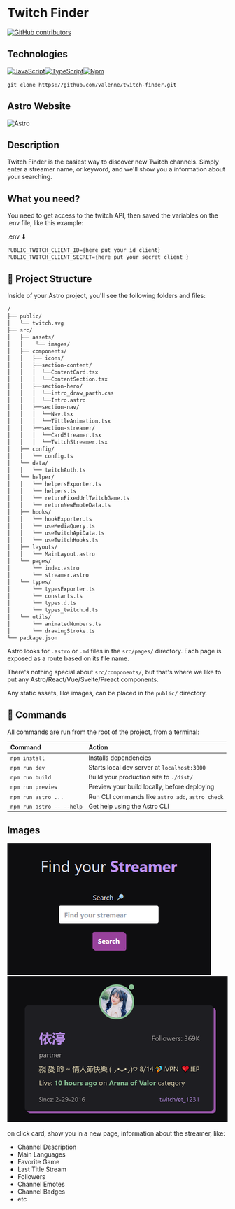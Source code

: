 # Twitch Finder

[![GitHub contributors](https://img.shields.io/github/contributors/Naereen/badges.svg)](https://GitHub.com/Naereen/badges/graphs/contributors/)

## Technologies

[![JavaScript](https://img.shields.io/badge/--F7DF1E?logo=javascript&logoColor=000)](https://www.javascript.com/)[![TypeScript](https://img.shields.io/badge/--3178C6?logo=typescript&logoColor=ffffff)](https://www.typescriptlang.org/)[![Npm](https://badgen.net/badge/icon/npm?icon=npm&label)](https://https://npmjs.com/)

```
git clone https://github.com/valenne/twitch-finder.git
```

## Astro Website

![Astro](https://astro.build/)

## Description

Twitch Finder is the easiest way to discover new Twitch channels. Simply enter a streamer name, or keyword, and we'll show you a information about your searching.

## What you need?

You need to get access to the twitch API, then saved the variables on the .env file, like this example:

.env ⬇

```
PUBLIC_TWITCH_CLIENT_ID={here put your id client}
PUBLIC_TWITCH_CLIENT_SECRET={here put your secret client }

```

## 🚀 Project Structure

Inside of your Astro project, you'll see the following folders and files:

```
/
├── public/
│   └── twitch.svg
├── src/
│   ├── assets/
│   │    └── images/
│   ├── components/
│   │   ├── icons/
│   │   ├──section-content/
│   │   │  └──ContentCard.tsx
│   │   │  └──ContentSection.tsx
│   │   ├──section-hero/
│   │   │  └──intro_draw_parth.css
│   │   │  └──Intro.astro
│   │   ├──section-nav/
│   │   │  └──Nav.tsx
│   │   │  └──TittleAnimation.tsx
│   │   ├──section-streamer/
│   │   │  └──CardStreamer.tsx
│   │   │  └──TwitchStreamer.tsx
│   ├── config/
│   │   └── config.ts
│   └── data/
│   │   └── twitchAuth.ts
│   └── helper/
│   │   └── helpersExporter.ts
│   │   └── helpers.ts
│   │   └── returnFixedUrlTwitchGame.ts
│   │   └── returnNewEmoteData.ts
│   ├── hooks/
│   │   └── hookExporter.ts
│   │   └── useMediaQuery.ts
│   │   └── useTwitchApiData.ts
│   │   └── useTwitchHooks.ts
│   ├── layouts/
│   │   └── MainLayout.astro
│   └── pages/
│       └── index.astro
│       └── streamer.astro
│   └── types/
│       └── typesExporter.ts
│       └── constants.ts
│       └── types.d.ts
│       └── types_twitch.d.ts
│   └── utils/
│       └── animatedNumbers.ts
│       └── drawingStroke.ts
└── package.json
```

Astro looks for `.astro` or `.md` files in the `src/pages/` directory. Each page is exposed as a route based on its file name.

There's nothing special about `src/components/`, but that's where we like to put any Astro/React/Vue/Svelte/Preact components.

Any static assets, like images, can be placed in the `public/` directory.

## 🧞 Commands

All commands are run from the root of the project, from a terminal:

| Command                   | Action                                           |
| :------------------------ | :----------------------------------------------- |
| `npm install`             | Installs dependencies                            |
| `npm run dev`             | Starts local dev server at `localhost:3000`      |
| `npm run build`           | Build your production site to `./dist/`          |
| `npm run preview`         | Preview your build locally, before deploying     |
| `npm run astro ...`       | Run CLI commands like `astro add`, `astro check` |
| `npm run astro -- --help` | Get help using the Astro CLI                     |

## Images

![input](image.png)
![response](image-2.png)

on click card, show you in a new page, information about the streamer, like:

- Channel Description
- Main Languages
- Favorite Game
- Last Title Stream
- Followers
- Channel Emotes
- Channel Badges
- etc
